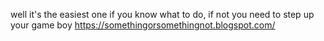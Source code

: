 well it's the easiest one if you know what to do, if not you need to step up your game boy
https://somethingorsomethingnot.blogspot.com/